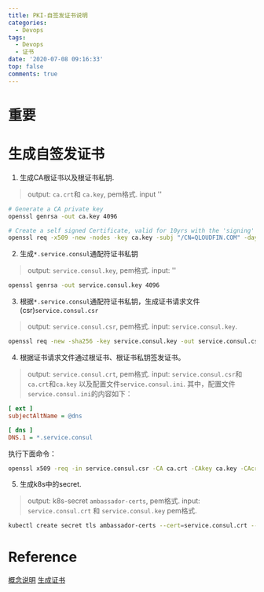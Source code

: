 ```yaml
---
title: PKI-自签发证书说明
categories:
  - Devops
tags:
  - Devops
  - 证书
date: '2020-07-08 09:16:33'
top: false
comments: true
---
```


# 重要

# 生成自签发证书
1. 生成CA根证书以及根证书私钥.
> output: `ca.crt`和 `ca.key`, pem格式. input ''
```bash
# Generate a CA private key
openssl genrsa -out ca.key 4096

# Create a self signed Certificate, valid for 10yrs with the 'signing' option set
openssl req -x509 -new -nodes -key ca.key -subj "/CN=QLOUDFIN.COM" -days 3650 -reqexts v3_req -extensions v3_ca -out ca.crt
```

2. 生成`*.service.consul`通配符证书私钥 
> output: `service.consul.key`, pem格式. input: ''
```bash
openssl genrsa -out service.consul.key 4096
```

3. 根据`*.service.consul`通配符证书私钥，生成证书请求文件(csr)`service.consul.csr` 
> output: `service.consul.csr`, pem格式. input: `service.consul.key`.
```bash
openssl req -new -sha256 -key service.consul.key -out service.consul.csr -subj "/CN=obp-qmspdp-service-pditdap.service.consul"
```

4. 根据证书请求文件通过根证书、根证书私钥签发证书。
> output: `service.consul.crt`, pem格式. input: `service.consul.csr`和`ca.crt`和`ca.key` 以及配置文件`service.consul.ini`.
其中，配置文件`service.consul.ini`的内容如下：
```ini
[ ext ]
subjectAltName = @dns

[ dns ]
DNS.1 = *.service.consul
```
执行下面命令：
```bash
openssl x509 -req -in service.consul.csr -CA ca.crt -CAkey ca.key -CAcreateserial -days 3560 -out service.consul.crt -extfile service.consul.ini -extensions ext
```

5. 生成k8s中的secret. 
> output: k8s-secret `ambassador-certs`, pem格式. input: `service.consul.crt` 和 `service.consul.key` pem格式.
```bash
kubectl create secret tls ambassador-certs --cert=service.consul.crt --key=service.consul.key
```
# Reference

[概念说明](https://www.cnblogs.com/guogangj/p/4118605.html)
[生成证书](https://blog.csdn.net/xiangyuecn/article/details/79179684)

